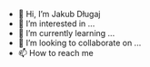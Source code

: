 - 👋 Hi, I’m Jakub Długaj 
- 👀 I’m interested in ...
- 🌱 I’m currently learning ...
- 💞️ I’m looking to collaborate on ...
- 📫 How to reach me
